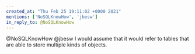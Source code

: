 ```yaml
---
created_at: "Thu Feb 25 19:11:02 +0000 2021"
mentions: ['NoSQLKnowHow', 'jbesw']
in_reply_to: @NoSQLKnowHow
---
```


@NoSQLKnowHow @jbesw I would assume that it would refer to tables that are able to store multiple kinds of objects.